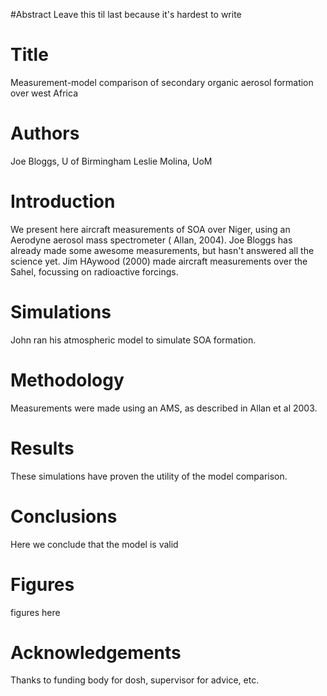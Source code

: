 #Abstract 
Leave this til last because it's hardest to write

# Title

Measurement-model comparison of secondary organic aerosol formation over west Africa

# Authors 
Joe Bloggs, U of Birmingham
Leslie Molina, UoM


# Introduction
We present here aircraft measurements of SOA over Niger, using an Aerodyne aerosol mass spectrometer ( Allan, 2004).
Joe Bloggs has already made some awesome measurements, but hasn't answered all the science yet. 
Jim HAywood (2000) made aircraft measurements over the Sahel, focussing on radioactive forcings.

# Simulations
John ran his atmospheric model to simulate SOA formation. 

# Methodology
Measurements were made using an AMS, as described in Allan et al 2003. 


# Results
These simulations have proven the utility of the model comparison. 


# Conclusions
Here we conclude that the model is valid

# Figures
figures here

# Acknowledgements 
Thanks to funding body for dosh, supervisor for advice, etc.
